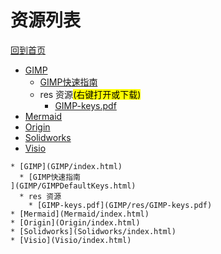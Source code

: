
# 资源列表

[回到首页](https://charleechan.github.io/MyWiki)

* [GIMP](GIMP/index.html)
  * [GIMP快速指南
](GIMP/GIMPDefaultKeys.html)
  * res 资源<mark>(右键打开或下载)</mark>
    * [GIMP-keys.pdf](GIMP/res/GIMP-keys.pdf)
* [Mermaid](Mermaid/index.html)
* [Origin](Origin/index.html)
* [Solidworks](Solidworks/index.html)
* [Visio](Visio/index.html)


```mind:height=300,title=内容概要,color
* [GIMP](GIMP/index.html)
  * [GIMP快速指南
](GIMP/GIMPDefaultKeys.html)
  * res 资源
    * [GIMP-keys.pdf](GIMP/res/GIMP-keys.pdf)
* [Mermaid](Mermaid/index.html)
* [Origin](Origin/index.html)
* [Solidworks](Solidworks/index.html)
* [Visio](Visio/index.html)
```
